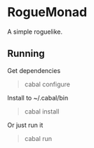 RogueMonad
==========

A simple roguelike.

Running
-------

Get dependencies

>   cabal configure

Install to ~/.cabal/bin

>   cabal install

Or just run it

>   cabal run
